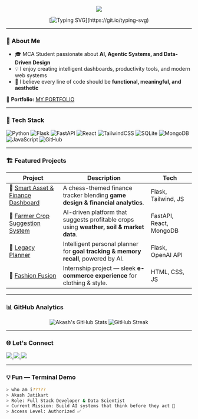 <p align="center">
  <img src="https://capsule-render.vercel.app/api?type=waving&color=0:00ff9d,100:0079ff&height=220&section=header&text=Akash%20Jatikart%20//%20Data%20Detective&fontSize=35&fontColor=ffffff&fontAlignY=38&animation=twinkling" />
</p>

<div align="center">
  
[![Typing SVG](https://readme-typing-svg.demolab.com?font=Fira+Code&size=25&pause=1000&color=00FF9D&center=true&vCenter=true&width=550&lines=Hey+there!+I'm+Akash+Jatikart+👋;MCA+Student+|+FullStack+%26+AIEnthusiast;I+build+intelligent+systems;that+blend+data+%26+design.)](https://git.io/typing-svg)

</div>

---

### 🎯 About Me
- 🎓 MCA Student passionate about **AI, Agentic Systems, and Data-Driven Design**
- 💡 I enjoy creating intelligent dashboards, productivity tools, and modern web systems  
- 🧩 I believe every line of code should be **functional, meaningful, and aesthetic**

📁 **Portfolio:** [MY PORTFOLIO](https://4ak45h.github.io/akash_portfolio/)  

---

### 🧠 Tech Stack
![Python](https://img.shields.io/badge/-Python-000?&logo=python)
![Flask](https://img.shields.io/badge/-Flask-000?&logo=flask)
![FastAPI](https://img.shields.io/badge/-FastAPI-000?&logo=fastapi)
![React](https://img.shields.io/badge/-React-000?&logo=react)
![TailwindCSS](https://img.shields.io/badge/-TailwindCSS-000?&logo=tailwindcss)
![SQLite](https://img.shields.io/badge/-SQLite-000?&logo=sqlite)
![MongoDB](https://img.shields.io/badge/-MongoDB-000?&logo=mongodb)
![JavaScript](https://img.shields.io/badge/-JavaScript-000?&logo=javascript)
![GitHub](https://img.shields.io/badge/-GitHub-000?&logo=github)

---

### 🏗️ Featured Projects

| Project | Description | Tech |
|----------|--------------|------|
| 🎯 [Smart Asset & Finance Dashboard](https://github.com/4ak45h/smart_finance_dashboard) | A chess-themed finance tracker blending **game design & financial analytics**. | Flask, Tailwind, JS |
| 🌾 [Farmer Crop Suggestion System](https://github.com/4ak45h/farmer-crop-suggestion) | AI-driven platform that suggests profitable crops using **weather, soil & market data**. | FastAPI, React, MongoDB |
| 🧠 [Legacy Planner](https://github.com/4ak45h/legacy-planner) | Intelligent personal planner for **goal tracking & memory recall**, powered by AI. | Flask, OpenAI API |
| 👗 [Fashion Fusion](https://github.com/4ak45h/fashion-fusion) | Internship project — sleek **e-commerce experience** for clothing & style. | HTML, CSS, JS |

---

### 📊 GitHub Analytics
<p align="center">
  <img src="https://github-readme-stats.vercel.app/api?username=4ak45h&show_icons=true&theme=tokyonight&hide_border=true" alt="Akash's GitHub Stats" />
  <img src="https://github-readme-streak-stats.herokuapp.com/?user=4ak45h&theme=tokyonight&hide_border=true" alt="GitHub Streak" />
</p>

---

### 🌐 Let's Connect
<p align="left">
  <a href="https://www.linkedin.com/in/your-linkedin" target="_blank">
    <img src="https://img.shields.io/badge/-LinkedIn-0e76a8?logo=linkedin&logoColor=white" />
  </a>
  <a href="https://4ak45h.github.io/akash_portfolio/" target="_blank">
    <img src="https://img.shields.io/badge/-Portfolio-000?logo=vercel&logoColor=white" />
  </a>
  <a href="mailto:akashjatikart@gmail.com">
    <img src="https://img.shields.io/badge/-Email-D14836?logo=gmail&logoColor=white" />
  </a>
</p>

---

### 💡 Fun — Terminal Demo

```bash
> who am i?????
> Akash Jatikart
> Role: Full Stack Developer & Data Scientist
> Current Mission: Build AI systems that think before they act 🤖
> Access Level: Authorized ✅
